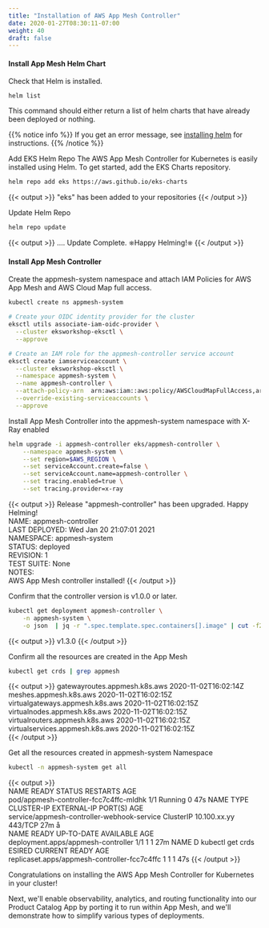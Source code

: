```yaml
---
title: "Installation of AWS App Mesh Controller"
date: 2020-01-27T08:30:11-07:00
weight: 40
draft: false
---
```

      
#### Install App Mesh Helm Chart

Check that Helm is installed. 

```
helm list
```

This command should either return a list of helm charts that have already been deployed or nothing.

{{% notice info %}}
If you get an error message, see [installing helm](/beginner/060_helm/helm_intro/install/index.html) for instructions.
{{% /notice %}}

Add EKS Helm Repo
  The AWS App Mesh Controller for Kubernetes is easily installed using Helm. To get started, add the EKS Charts repository.
```bash
helm repo add eks https://aws.github.io/eks-charts
```
{{< output >}}
"eks" has been added to your repositories
{{< /output >}}

Update Helm Repo
```bash
helm repo update
```
{{< output >}}
....
Update Complete. ⎈Happy Helming!⎈
{{< /output >}}

#### Install App Mesh Controller

Create the appmesh-system namespace and attach IAM Policies for AWS App Mesh and AWS Cloud Map full access.
```bash
kubectl create ns appmesh-system

# Create your OIDC identity provider for the cluster
eksctl utils associate-iam-oidc-provider \
  --cluster eksworkshop-eksctl \
  --approve

# Create an IAM role for the appmesh-controller service account
eksctl create iamserviceaccount \
  --cluster eksworkshop-eksctl \
  --namespace appmesh-system \
  --name appmesh-controller \
  --attach-policy-arn  arn:aws:iam::aws:policy/AWSCloudMapFullAccess,arn:aws:iam::aws:policy/AWSAppMeshFullAccess \
  --override-existing-serviceaccounts \
  --approve
```

Install App Mesh Controller into the appmesh-system namespace with X-Ray enabled

```bash
helm upgrade -i appmesh-controller eks/appmesh-controller \
    --namespace appmesh-system \
    --set region=$AWS_REGION \
    --set serviceAccount.create=false \
    --set serviceAccount.name=appmesh-controller \
    --set tracing.enabled=true \
    --set tracing.provider=x-ray
```
{{< output >}}
Release "appmesh-controller" has been upgraded. Happy Helming!     
NAME: appmesh-controller     
LAST DEPLOYED: Wed Jan 20 21:07:01 2021     
NAMESPACE: appmesh-system     
STATUS: deployed     
REVISION: 1    
TEST SUITE: None     
NOTES:     
AWS App Mesh controller installed! 
{{< /output >}}

Confirm that the controller version is v1.0.0 or later.

```bash
kubectl get deployment appmesh-controller \
    -n appmesh-system \
    -o json  | jq -r ".spec.template.spec.containers[].image" | cut -f2 -d ':'
```
{{< output >}} 
v1.3.0
{{< /output >}}

Confirm all the resources are created in the App Mesh

```bash
kubectl get crds | grep appmesh
```
{{< output >}}
gatewayroutes.appmesh.k8s.aws                2020-11-02T16:02:14Z
meshes.appmesh.k8s.aws                       2020-11-02T16:02:15Z
virtualgateways.appmesh.k8s.aws              2020-11-02T16:02:15Z
virtualnodes.appmesh.k8s.aws                 2020-11-02T16:02:15Z
virtualrouters.appmesh.k8s.aws               2020-11-02T16:02:15Z
virtualservices.appmesh.k8s.aws              2020-11-02T16:02:15Z    
{{< /output >}}

Get all the resources created in appmesh-system Namespace

```bash
kubectl -n appmesh-system get all          
```
{{< output >}}  
NAME                                     READY   STATUS    RESTARTS   AGE     
pod/appmesh-controller-fcc7c4ffc-mldhk   1/1     Running   0          47s 
NAME                                         TYPE        CLUSTER-IP       EXTERNAL-IP   PORT(S)   AGE     
service/appmesh-controller-webhook-service   ClusterIP   10.100.xx.yy   <none>        443/TCP   27m å   
NAME                                 READY   UP-TO-DATE   AVAILABLE   AGE     
deployment.apps/appmesh-controller   1/1     1            1           27m 
NAME                                            D kubectl get crds ESIRED   CURRENT   READY   AGE    
replicaset.apps/appmesh-controller-fcc7c4ffc    1         1         1       47s 
{{< /output >}}

Congratulations on installing the AWS App Mesh Controller for Kubernetes in your cluster!

Next, we'll enable observability, analytics, and routing functionality into our Product Catalog App by porting it to run within App Mesh, and we'll demonstrate how to simplify various types of deployments.

